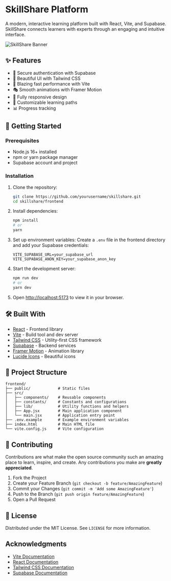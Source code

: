 # SkillShare Platform

A modern, interactive learning platform built with React, Vite, and Supabase. SkillShare connects learners with experts through an engaging and intuitive interface.

![SkillShare Banner](https://via.placeholder.com/1200x400/4F46E5/FFFFFF?text=SkillShare+Platform)

## ✨ Features

- 🔐 Secure authentication with Supabase
- 🎨 Beautiful UI with Tailwind CSS
- 🚀 Blazing fast performance with Vite
- 🎭 Smooth animations with Framer Motion
- 📱 Fully responsive design
- 🎨 Customizable learning paths
- 📊 Progress tracking

## 🚀 Getting Started

### Prerequisites

- Node.js 16+ installed
- npm or yarn package manager
- Supabase account and project

### Installation

1. Clone the repository:
   ```bash
   git clone https://github.com/yourusername/skillshare.git
   cd skillshare/frontend
   ```

2. Install dependencies:
   ```bash
   npm install
   # or
   yarn
   ```

3. Set up environment variables:
   Create a `.env` file in the frontend directory and add your Supabase credentials:
   ```env
   VITE_SUPABASE_URL=your_supabase_url
   VITE_SUPABASE_ANON_KEY=your_supabase_anon_key
   ```

4. Start the development server:
   ```bash
   npm run dev
   # or
   yarn dev
   ```

5. Open [http://localhost:5173](http://localhost:5173) to view it in your browser.

## 🛠 Built With

- [React](https://reactjs.org/) - Frontend library
- [Vite](https://vitejs.dev/) - Build tool and dev server
- [Tailwind CSS](https://tailwindcss.com/) - Utility-first CSS framework
- [Supabase](https://supabase.com/) - Backend services
- [Framer Motion](https://www.framer.com/motion/) - Animation library
- [Lucide Icons](https://lucide.dev/) - Beautiful icons

## 📄 Project Structure

```
frontend/
├── public/            # Static files
├── src/
│   ├── components/    # Reusable components
│   ├── constants/     # Constants and configurations
│   ├── lib/           # Utility functions and helpers
│   ├── App.jsx        # Main application component
│   └── main.jsx       # Application entry point
├── .env.example       # Example environment variables
├── index.html         # Main HTML file
└── vite.config.js     # Vite configuration
```

## 🤝 Contributing

Contributions are what make the open source community such an amazing place to learn, inspire, and create. Any contributions you make are **greatly appreciated**.

1. Fork the Project
2. Create your Feature Branch (`git checkout -b feature/AmazingFeature`)
3. Commit your Changes (`git commit -m 'Add some AmazingFeature'`)
4. Push to the Branch (`git push origin feature/AmazingFeature`)
5. Open a Pull Request

## 📝 License

Distributed under the MIT License. See `LICENSE` for more information.

## Acknowledgments

- [Vite Documentation](https://vitejs.dev/guide/)
- [React Documentation](https://reactjs.org/docs/getting-started.html)
- [Tailwind CSS Documentation](https://tailwindcss.com/docs/installation)
- [Supabase Documentation](https://supabase.com/docs)
